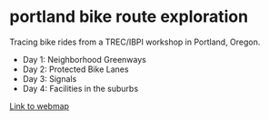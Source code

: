 # portland bike route exploration

Tracing bike rides from a TREC/IBPI workshop in Portland, Oregon.

- Day 1: Neighborhood Greenways
- Day 2: Protected Bike Lanes
- Day 3: Signals
- Day 4: Facilities in the suburbs 

[Link to webmap](mmorley0395.github.io/portland_bike/)
